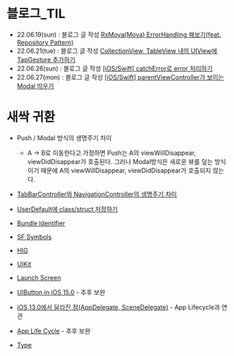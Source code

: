 # 블로그_TIL

- 22.06.19(sun) : 블로그 글 작성 [RxMoya(Moya) ErrorHandling 해보기(feat. Repository Pattern)](https://kokojong.tistory.com/22)
- 22.06.21(tue) : 블로그 글 작성 [CollectionView, TableView 내의 UIView에 TapGesture 추가하기](https://kokojong.tistory.com/23)
- 22.06.26(sun) : 블로그 글 작성 [[iOS/Swift] catchError로 error 처리하기](https://kokojong.tistory.com/24)
- 22.06.27(mon) : 블로그 글 작성 [[iOS/Swift] parentViewController가 보이는 Modal 띄우기](https://kokojong.tistory.com/25)


# 새싹 귀환

- Push / Modal 방식의 생명주기 차이
  - A -> B로 이동한다고 가정하면 Push는 A의 viewWillDisappear, viewDidDisappear가 호출된다. 그러나 Modal방식은 새로운 뷰를 덮는 방식이기 때문에 A의 viewWillDisappear, viewDidDisappear가 호출되지 않는다.

- [TabBarController와 NavigationController의 생명주기 차이](https://github.com/kokojong/kokojong_TIL/issues/1)  
- [UserDefault에 class/struct 저장하기](https://github.com/kokojong/kokojong_TIL/issues/2#issue-1290250476)
- [Bundle Identifier](https://github.com/kokojong/kokojong_TIL/issues/3#issue-1407968457)
- [SF Symbols](https://github.com/kokojong/kokojong_TIL/issues/4#issue-1408018842)
- [HIG](https://github.com/kokojong/kokojong_TIL/issues/5#issue-1410064473)
- [UIKit](https://github.com/kokojong/kokojong_TIL/issues/6#issue-1410068023)
- [Launch Screen](https://github.com/kokojong/kokojong_TIL/issues/7#issue-1410071987)
- [UIButton in iOS 15.0](https://github.com/kokojong/kokojong_TIL/issues/8#issue-1410088312) - 추후 보완
- [iOS 13.0에서 달라진 점(AppDelegate, SceneDelegate)](https://github.com/kokojong/kokojong_TIL/issues/9#issue-1410208031) - App Lifecycle과 연관
- [App Life Cycle](https://github.com/kokojong/kokojong_TIL/issues/10#issue-1420979426) - 추후 보완
- [Type](https://github.com/kokojong/kokojong_TIL/issues/11#issue-1422519439)
